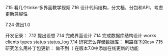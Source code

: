 7.15 看几个tinker多界面教学视频
7.16 设计代码结构，分文档，分包和API，考虑更新兼容性

7.24 做出1.0

开发记录：
7.12 提出设想
7.14 完成界面设计
7.14 完成数据库结构设计
    works
    clients
    types
    status
    status_log
7.14 研究怎么存储数据库：
    用路径下的csv
7.15 研究怎么用补丁包更新：
    做不到（
    在版本7.0中添加在线更新的功能